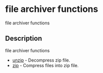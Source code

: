 

# file archiver functions

file archiver functions

## Description
file archiver functions


* [unzip](unzip.md) - Decompress zip file.
* [zip](zip.md) - Compress files into zip file.



